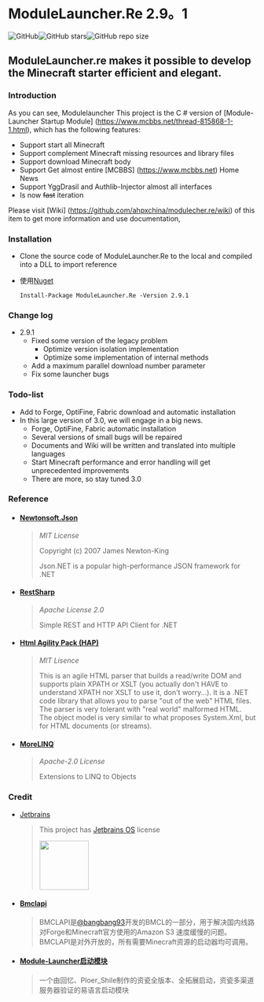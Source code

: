 ﻿# ModuleLauncher.Re 2.9。1

![GitHub](https://img.shields.io/github/license/AHpxChina/ModuleLauncher.RE?logo=github&style=for-the-badge)![GitHub stars](https://img.shields.io/github/stars/AHpxChina/ModuleLauncher.RE?logo=github&style=for-the-badge)![GitHub repo size](https://img.shields.io/github/repo-size/AHpxChina/ModuleLauncher.RE?logo=github&style=for-the-badge)

ModuleLauncher.re makes it possible to develop the Minecraft starter efficient and elegant.
---------------------------------------------------------

### Introduction

As you can see, Modulelauncher This project is the C # version of [Module-Launcher Startup Module] (https://www.mcbbs.net/thread-815868-1-1.html), which has the following features:

+ Support start all Minecraft
+ Support complement Minecraft missing resources and library files
+ Support download Minecraft body
+ Support Get almost entire [MCBBS] (https://www.mcbbs.net) Home News
+ Support YggDrasil and Authlib-Injector almost all interfaces
+ Is now ~~fast~~ iteration

Please visit [Wiki] (https://github.com/ahpxchina/modulecher.re/wiki) of this item to get more information and use documentation,

### Installation

+ Clone the source code of ModuleLauncher.Re to the local and compiled into a DLL to import reference
+ 使用[Nuget](https://www.nuget.org/packages/ModuleLauncher.Re/2.9.1)

  ```
  Install-Package ModuleLauncher.Re -Version 2.9.1
  ```

### Change log

+ 2.9.1
  + Fixed some version of the legacy problem
    + Optimize version isolation implementation
    + Optimize some implementation of internal methods
  + Add a maximum parallel download number parameter
  + Fix some launcher bugs

### Todo-list

+ Add to Forge, OptiFine, Fabric download and automatic installation
+ In this large version of 3.0, we will engage in a big news.
  + Forge, OptiFine, Fabric automatic installation
  + Several versions of small bugs will be repaired
  + Documents and Wiki will be written and translated into multiple languages
  + Start Minecraft performance and error handling will get unprecedented improvements
  + There are more, so stay tuned 3.0

### Reference

+ #### [ Newtonsoft.Json](https://github.com/JamesNK/Newtonsoft.Json)

  > *MIT License*
  >
  > Copyright (c) 2007 James Newton-King
  >
  > Json.NET is a popular high-performance JSON framework for .NET
>
+ #### [RestSharp](https://github.com/restsharp/RestSharp)

  > *Apache License 2.0*
  >
  > Simple REST and HTTP API Client for .NET
>
+ #### [Html Agility Pack (HAP)](https://github.com/zzzprojects/html-agility-pack)

  > *MIT Lisence*
  >
  > This is an agile HTML parser that builds a read/write DOM and supports plain XPATH or XSLT (you actually don't HAVE to understand XPATH nor XSLT to use it, don't worry...). It is a .NET code library that allows you to parse "out of the web" HTML files. The parser is very tolerant with "real world" malformed HTML. The object model is very similar to what proposes System.Xml, but for HTML documents (or streams).
>
+ #### [MoreLINQ](https://github.com/zzzprojects/html-agility-pack)

  > *Apache-2.0 License*
  >
  > Extensions to LINQ to Objects
>

### Credit

+ [Jetbrains](https://www.jetbrains.com/?from=ModuleLauncher.Re)

  > This project has [Jetbrains OS](https://www.jetbrains.com/shop/eform/opensource) license
  >
  > <img src="https://i.loli.net/2020/11/04/tQDus23pyNWgX57.png" height="100" width=100>
>
>
+ #### [Bmclapi](https://bmclapidoc.bangbang93.com/)

  > BMCLAPI是[@bangbang93](http://weibo.com/bangbang93)开发的BMCL的一部分，用于解决国内线路对Forge和Minecraft官方使用的Amazon S3 速度缓慢的问题。BMCLAPI是对外开放的，所有需要Minecraft资源的启动器均可调用。
>
+ #### [Module-Launcher启动模块](https://www.mcbbs.net/thread-815868-1-1.html)

  > 一个由回忆、Ploer_Shile制作的资瓷全版本、全拓展启动，资瓷多渠道服务器验证的易语言启动模块
>
